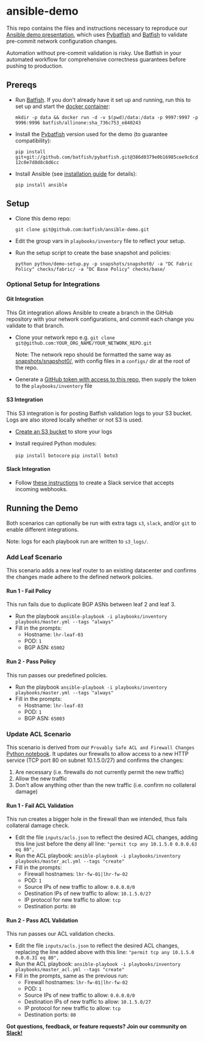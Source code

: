 # ansible-demo
This repo contains the files and instructions necessary to reproduce our [Ansible demo presentation](https://www.ansible.com/resources/webinars-training/validating-pre-commit-network-configuration-changes-at-scale-with-batfish-ansible), which uses [Pybatfish](https://github.com/batfish/pybatfish) and [Batfish](https://github.com/batfish/batfish) to validate pre-commit network configuration changes.  

Automation without pre-commit validation is risky. Use Batfish in your automated workflow for comprehensive correctness guarantees before pushing to production.


## Prereqs

* Run [Batfish](https://github.com/batfish/batfish).  If you don't already have it set up and running, run this to set up and start the [docker container](https://github.com/batfish/docker/blob/master/batfish.md):

  `mkdir -p data && docker run -d -v $(pwd)/data:/data -p 9997:9997 -p 9996:9996 batfish/allinone:sha_736c753_e840243`
* Install the [Pybatfish](https://github.com/batfish/pybatfish) version used for the demo (to guarantee compatibility):

  `pip install git+git://github.com/batfish/pybatfish.git@386d0379e0b16985cee9c6cd12c0e7d8d8c8d6cc`
* Install Ansible (see [installation guide](https://docs.ansible.com/ansible/2.7/installation_guide/intro_installation.html) for details):

  `pip install ansible`

## Setup
* Clone this demo repo:

  `git clone git@github.com:batfish/ansible-demo.git`
* Edit the group vars in `playbooks/inventory` file to reflect your setup.
* Run the setup script to create the base snapshot and policies:

  `python python/demo-setup.py -p snapshots/snapshot0/ -a "DC Fabric Policy" checks/fabric/ -a "DC Base Policy" checks/base/`

### Optional Setup for Integrations

#### Git Integration
This Git integration allows Ansible to create a branch in the GitHub repository with your network configurations, and commit each change you validate to that branch.
* Clone your network repo e.g.
  `git clone git@github.com:YOUR_ORG_NAME/YOUR_NETWORK_REPO.git`

  Note: The network repo should be formatted the same way as [snapshots/snapshot0/](https://github.com/batfish/ansible-demo/blob/master/snapshots/snapshot0/), with config files in a `configs/` dir at the root of the repo.
* Generate a [GitHub token with access to this repo](https://help.github.com/articles/creating-a-personal-access-token-for-the-command-line/), then supply the token to the `playbooks/inventory` file

#### S3 Integration
This S3 integration is for posting Batfish validation logs to your S3 bucket. Logs are also stored locally whether or not S3 is used.
* [Create an S3 bucket](https://docs.aws.amazon.com/AmazonS3/latest/gsg/CreatingABucket.html) to store your logs
* Install required Python modules:

  `pip install botocore`
  `pip install boto3`

#### Slack Integration
* Follow [these instructions](https://get.slack.help/hc/en-us/articles/115005265063-Incoming-WebHooks-for-Slack) to create a Slack service that accepts incoming webhooks.

## Running the Demo

Both scenarios can optionally be run with extra tags `s3`, `slack`, and/or `git` to enable different integrations.

Note: logs for each playbook run are written to `s3_logs/`.

### Add Leaf Scenario
This scenario adds a new leaf router to an existing datacenter and confirms the changes made adhere to the defined network policies.

#### Run 1 - Fail Policy
This run fails due to duplicate BGP ASNs between leaf 2 and leaf 3.

* Run the playbook `ansible-playbook -i playbooks/inventory playbooks/master.yml --tags "always"`
* Fill in the prompts:
  * Hostname: `lhr-leaf-03`
  * POD: `1`
  * BGP ASN: `65002`

#### Run 2 - Pass Policy
This run passes our predefined policies.

* Run the playbook `ansible-playbook -i playbooks/inventory playbooks/master.yml --tags "always"`
* Fill in the prompts:
  * Hostname: `lhr-leaf-03`
  * POD: `1`
  * BGP ASN: `65003`


### Update ACL Scenario
This scenario is derived from our `Provably Safe ACL and Firewall Changes` [Python notebook](https://github.com/batfish/pybatfish/blob/master/jupyter_notebooks/Provably%20Safe%20ACL%20and%20Firewall%20Changes.ipynb).  It updates our firewalls to allow access to a new HTTP service (TCP port 80 on subnet 10.1.5.0/27) and confirms the changes:
1) Are necessary (i.e. firewalls do not currently permit the new traffic)
2) Allow the new traffic
3) Don't allow anything other than the new traffic (i.e. confirm no collateral damage)

#### Run 1 - Fail ACL Validation
This run creates a bigger hole in the firewall than we intended, thus fails collateral damage check.

* Edit the file `inputs/acls.json` to reflect the desired ACL changes, adding this line just before the deny all line: `"permit tcp any 10.1.5.0 0.0.0.63 eq 80",`
* Run the ACL playbook: `ansible-playbook -i playbooks/inventory playbooks/master_acl.yml --tags "create"`
* Fill in the prompts:
  * Firewall hostnames: `lhr-fw-01|lhr-fw-02`
  * POD: `1`
  * Source IPs of new traffic to allow: `0.0.0.0/0`
  * Destination IPs of new traffic to allow: `10.1.5.0/27`
  * IP protocol for new traffic to allow: `tcp`
  * Destination ports: `80`

#### Run 2 - Pass ACL Validation
This run passes our ACL validation checks.

* Edit the file `inputs/acls.json` to reflect the desired ACL changes, replacing the line added above with this line: `"permit tcp any 10.1.5.0 0.0.0.31 eq 80",`
* Run the ACL playbook: `ansible-playbook -i playbooks/inventory playbooks/master_acl.yml --tags "create"`
* Fill in the prompts, same as the previous run:
  * Firewall hostnames: `lhr-fw-01|lhr-fw-02`
  * POD: `1`
  * Source IPs of new traffic to allow: `0.0.0.0/0`
  * Destination IPs of new traffic to allow: `10.1.5.0/27`
  * IP protocol for new traffic to allow: `tcp`
  * Destination ports: `80`

**Got questions, feedback, or feature requests? Join our community on [Slack!](https://join.slack.com/t/batfish-org/shared_invite/enQtMzA0Nzg2OTAzNzQ1LTUxOTJlY2YyNTVlNGQ3MTJkOTIwZTU2YjY3YzRjZWFiYzE4ODE5ODZiNjA4NGI5NTJhZmU2ZTllOTMwZDhjMzA)**

